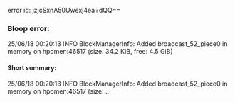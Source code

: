error id: jzjcSxnA50Uwexj4ea+dQQ==
### Bloop error:

25/06/18 00:20:13 INFO BlockManagerInfo: Added broadcast_52_piece0 in memory on hpomen:46517 (size: 34.2 KiB, free: 4.5 GiB)
#### Short summary: 

25/06/18 00:20:13 INFO BlockManagerInfo: Added broadcast_52_piece0 in memory on hpomen:46517 (size: ...